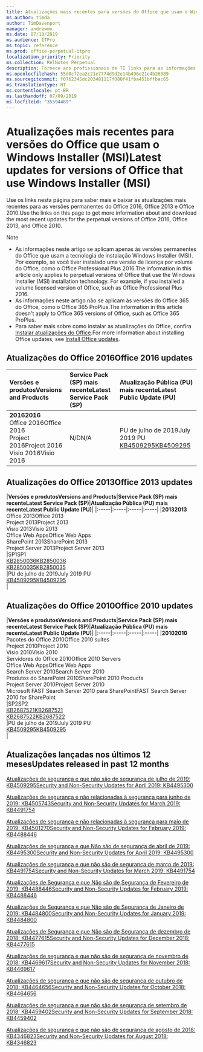 ```yaml
---
title: Atualizações mais recentes para versões do Office que usam o Windows Installer (MSI)
ms.author: timda
author: TimDavenport
manager: andrewmo
ms.date: 07/10/2019
ms.audience: ITPro
ms.topic: reference
ms.prod: office-perpetual-itpro
localization_priority: Priority
ms.collection: RelNotes_Perpetual
description: Fornece aos profissionais de TI links para as informações de atualização mais recentes para as versões permanentes do Office 2016, Office 2013 e Office 2010
ms.openlocfilehash: 55d0cf2ea2c21e7774d9d2e14b496e21e4b26889
ms.sourcegitcommit: f0762345dc203481117f080f41fba451bffbac65
ms.translationtype: HT
ms.contentlocale: pt-BR
ms.lasthandoff: 07/09/2019
ms.locfileid: "35594489"
---
```

# <a name="latest-updates-for-versions-of-office-that-use-windows-installer-msi"></a><span data-ttu-id="0ce2f-103">Atualizações mais recentes para versões do Office que usam o Windows Installer (MSI)</span><span class="sxs-lookup"><span data-stu-id="0ce2f-103">Latest updates for versions of Office that use Windows Installer (MSI)</span></span>

<span data-ttu-id="0ce2f-104">Use os links nesta página para saber mais e baixar as atualizações mais recentes para as versões permanentes do Office 2016, Office 2013 e Office 2010.</span><span class="sxs-lookup"><span data-stu-id="0ce2f-104">Use the links on this page to get more information about and download the most recent updates for the perpetual versions of Office 2016, Office 2013, and Office 2010.</span></span>
  
 
> [!NOTE]
> - <span data-ttu-id="0ce2f-p101">As informações neste artigo se aplicam apenas às versões permanentes do Office que usam a tecnologia de instalação Windows Installer (MSI). Por exemplo, se você tiver instalado uma versão de licença por volume do Office, como o Office Professional Plus 2016.</span><span class="sxs-lookup"><span data-stu-id="0ce2f-p101">The information in this article only applies to perpetual versions of Office that use the Windows Installer (MSI) installation technology. For example, if you installed a volume licensed version of Office, such as Office Professional Plus 2016.</span></span>
> - <span data-ttu-id="0ce2f-107">As informações neste artigo não se aplicam às versões do Office 365 do Office, como o Office 365 ProPlus.</span><span class="sxs-lookup"><span data-stu-id="0ce2f-107">The information in this article doesn't apply to Office 365 versions of Office, such as Office 365 ProPlus.</span></span>
> - <span data-ttu-id="0ce2f-108">Para saber mais sobre como instalar as atualizações do Office, confira [Instalar atualizações do Office](https://support.office.com/article/2ab296f3-7f03-43a2-8e50-46de917611c5).</span><span class="sxs-lookup"><span data-stu-id="0ce2f-108">For more information about installing Office updates, see [Install Office updates](https://support.office.com/article/2ab296f3-7f03-43a2-8e50-46de917611c5).</span></span> 


## <a name="office-2016-updates"></a><span data-ttu-id="0ce2f-109">Atualizações do Office 2016</span><span class="sxs-lookup"><span data-stu-id="0ce2f-109">Office 2016 updates</span></span>

|<span data-ttu-id="0ce2f-110">**Versões e produtos**</span><span class="sxs-lookup"><span data-stu-id="0ce2f-110">**Versions and Products**</span></span>|<span data-ttu-id="0ce2f-111">**Service Pack (SP) mais recente**</span><span class="sxs-lookup"><span data-stu-id="0ce2f-111">**Latest Service Pack (SP)**</span></span>|<span data-ttu-id="0ce2f-112">**Atualização Pública (PU) mais recente**</span><span class="sxs-lookup"><span data-stu-id="0ce2f-112">**Latest Public Update (PU)**</span></span>|
|:-----|:-----|:-----|
|<span data-ttu-id="0ce2f-113">**2016**</span><span class="sxs-lookup"><span data-stu-id="0ce2f-113">**2016**</span></span> <br/> <span data-ttu-id="0ce2f-114">Office 2016</span><span class="sxs-lookup"><span data-stu-id="0ce2f-114">Office 2016</span></span>  <br/> <span data-ttu-id="0ce2f-115">Project 2016</span><span class="sxs-lookup"><span data-stu-id="0ce2f-115">Project 2016</span></span>  <br/> <span data-ttu-id="0ce2f-116">Visio 2016</span><span class="sxs-lookup"><span data-stu-id="0ce2f-116">Visio 2016</span></span>  <br/> |<span data-ttu-id="0ce2f-117">N/D</span><span class="sxs-lookup"><span data-stu-id="0ce2f-117">N/A</span></span>  <br/> |<span data-ttu-id="0ce2f-118">PU de julho de 2019</span><span class="sxs-lookup"><span data-stu-id="0ce2f-118">July 2019 PU</span></span>  <br/> [<span data-ttu-id="0ce2f-119">KB4509295</span><span class="sxs-lookup"><span data-stu-id="0ce2f-119">KB4509295</span></span>](https://support.microsoft.com/help/4509295) <br/> |
   
## <a name="office-2013-updates"></a><span data-ttu-id="0ce2f-120">Atualizações do Office 2013</span><span class="sxs-lookup"><span data-stu-id="0ce2f-120">Office 2013 updates</span></span>

|<span data-ttu-id="0ce2f-121">**Versões e produtos**</span><span class="sxs-lookup"><span data-stu-id="0ce2f-121">**Versions and Products**</span></span>|<span data-ttu-id="0ce2f-122">**Service Pack (SP) mais recente**</span><span class="sxs-lookup"><span data-stu-id="0ce2f-122">**Latest Service Pack (SP)**</span></span>|<span data-ttu-id="0ce2f-123">**Atualização Pública (PU) mais recente**</span><span class="sxs-lookup"><span data-stu-id="0ce2f-123">**Latest Public Update (PU)**</span></span>|
|:-----|:-----|:-----|:-----|
|<span data-ttu-id="0ce2f-124">**2013**</span><span class="sxs-lookup"><span data-stu-id="0ce2f-124">**2013**</span></span> <br/> <span data-ttu-id="0ce2f-125">Office 2013</span><span class="sxs-lookup"><span data-stu-id="0ce2f-125">Office 2013</span></span>  <br/> <span data-ttu-id="0ce2f-126">Project 2013</span><span class="sxs-lookup"><span data-stu-id="0ce2f-126">Project 2013</span></span>  <br/> <span data-ttu-id="0ce2f-127">Visio 2013</span><span class="sxs-lookup"><span data-stu-id="0ce2f-127">Visio 2013</span></span>  <br/> <span data-ttu-id="0ce2f-128">Office Web Apps</span><span class="sxs-lookup"><span data-stu-id="0ce2f-128">Office Web Apps</span></span>  <br/> <span data-ttu-id="0ce2f-129">SharePoint 2013</span><span class="sxs-lookup"><span data-stu-id="0ce2f-129">SharePoint 2013</span></span>  <br/> <span data-ttu-id="0ce2f-130">Project Server 2013</span><span class="sxs-lookup"><span data-stu-id="0ce2f-130">Project Server 2013</span></span>  <br/> |<span data-ttu-id="0ce2f-131">SP1</span><span class="sxs-lookup"><span data-stu-id="0ce2f-131">SP1</span></span> <br/> [<span data-ttu-id="0ce2f-132">KB2850036</span><span class="sxs-lookup"><span data-stu-id="0ce2f-132">KB2850036</span></span>](https://support.microsoft.com/kb/2850036) <br/>[<span data-ttu-id="0ce2f-133">KB2850035</span><span class="sxs-lookup"><span data-stu-id="0ce2f-133">KB2850035</span></span>](https://support.microsoft.com/kb/2850035) <br/> |<span data-ttu-id="0ce2f-134">PU de julho de 2019</span><span class="sxs-lookup"><span data-stu-id="0ce2f-134">July 2019 PU</span></span>  <br/> [<span data-ttu-id="0ce2f-135">KB4509295</span><span class="sxs-lookup"><span data-stu-id="0ce2f-135">KB4509295</span></span>](https://support.microsoft.com/help/4509295) <br/> |
   
## <a name="office-2010-updates"></a><span data-ttu-id="0ce2f-136">Atualizações do Office 2010</span><span class="sxs-lookup"><span data-stu-id="0ce2f-136">Office 2010 updates</span></span>

|<span data-ttu-id="0ce2f-137">**Versões e produtos**</span><span class="sxs-lookup"><span data-stu-id="0ce2f-137">**Versions and Products**</span></span>|<span data-ttu-id="0ce2f-138">**Service Pack (SP) mais recente**</span><span class="sxs-lookup"><span data-stu-id="0ce2f-138">**Latest Service Pack (SP)**</span></span>|<span data-ttu-id="0ce2f-139">**Atualização Pública (PU) mais recente**</span><span class="sxs-lookup"><span data-stu-id="0ce2f-139">**Latest Public Update (PU)**</span></span>|
|:-----|:-----|:-----|:-----|
|<span data-ttu-id="0ce2f-140">**2010**</span><span class="sxs-lookup"><span data-stu-id="0ce2f-140">**2010**</span></span> <br/> <span data-ttu-id="0ce2f-141">Pacotes do Office 2010</span><span class="sxs-lookup"><span data-stu-id="0ce2f-141">Office 2010 suites</span></span>  <br/> <span data-ttu-id="0ce2f-142">Project 2010</span><span class="sxs-lookup"><span data-stu-id="0ce2f-142">Project 2010</span></span>  <br/> <span data-ttu-id="0ce2f-143">Visio 2010</span><span class="sxs-lookup"><span data-stu-id="0ce2f-143">Visio 2010</span></span>  <br/> <span data-ttu-id="0ce2f-144">Servidores do Office 2010</span><span class="sxs-lookup"><span data-stu-id="0ce2f-144">Office 2010 Servers</span></span>  <br/> <span data-ttu-id="0ce2f-145">Office Web Apps</span><span class="sxs-lookup"><span data-stu-id="0ce2f-145">Office Web Apps</span></span>  <br/> <span data-ttu-id="0ce2f-146">Search Server 2010</span><span class="sxs-lookup"><span data-stu-id="0ce2f-146">Search Server 2010</span></span>  <br/> <span data-ttu-id="0ce2f-147">Produtos do SharePoint 2010</span><span class="sxs-lookup"><span data-stu-id="0ce2f-147">SharePoint 2010 Products</span></span>  <br/> <span data-ttu-id="0ce2f-148">Project Server 2010</span><span class="sxs-lookup"><span data-stu-id="0ce2f-148">Project Server 2010</span></span>  <br/> <span data-ttu-id="0ce2f-149">Microsoft FAST Search Server 2010 para SharePoint</span><span class="sxs-lookup"><span data-stu-id="0ce2f-149">FAST Search Server 2010 for SharePoint</span></span>  <br/> |<span data-ttu-id="0ce2f-150">SP2</span><span class="sxs-lookup"><span data-stu-id="0ce2f-150">SP2</span></span> <br/>[<span data-ttu-id="0ce2f-151">KB2687521</span><span class="sxs-lookup"><span data-stu-id="0ce2f-151">KB2687521</span></span>](https://support.microsoft.com/kb/2687521) <br/> [<span data-ttu-id="0ce2f-152">KB2687522</span><span class="sxs-lookup"><span data-stu-id="0ce2f-152">KB2687522</span></span>](https://support.microsoft.com/kb/2687522) <br/> |<span data-ttu-id="0ce2f-153">PU de julho de 2019</span><span class="sxs-lookup"><span data-stu-id="0ce2f-153">July 2019 PU</span></span>  <br/> [<span data-ttu-id="0ce2f-154">KB4509295</span><span class="sxs-lookup"><span data-stu-id="0ce2f-154">KB4509295</span></span>](https://support.microsoft.com/help/4509295) <br/>|
   

   
## <a name="updates-released-in-past-12-months"></a><span data-ttu-id="0ce2f-155">Atualizações lançadas nos últimos 12 meses</span><span class="sxs-lookup"><span data-stu-id="0ce2f-155">Updates released in past 12 months</span></span>

[<span data-ttu-id="0ce2f-156">Atualizações de segurança e que não são de segurança de julho de 2019: KB4509295</span><span class="sxs-lookup"><span data-stu-id="0ce2f-156">Security and Non-Security Updates for April 2019: KB4495300</span></span>](https://support.microsoft.com/help/4509295)

[<span data-ttu-id="0ce2f-157">Atualizações de segurança e não relacionadas à segurança para junho de 2019: KB4505743</span><span class="sxs-lookup"><span data-stu-id="0ce2f-157">Security and Non-Security Updates for March 2019: KB4491754</span></span>](https://support.microsoft.com/help/4505743)

[<span data-ttu-id="0ce2f-158">Atualizações de segurança e não relacionadas à segurança para maio de 2019: KB4501270</span><span class="sxs-lookup"><span data-stu-id="0ce2f-158">Security and Non-Security Updates for February 2019: KB4488446</span></span>](https://support.microsoft.com/pt-BR/help/4501270)

[<span data-ttu-id="0ce2f-159">Atualizações de segurança e que Não são de segurança de abril de 2019: KB4495300</span><span class="sxs-lookup"><span data-stu-id="0ce2f-159">Security and Non-Security Updates for April 2019: KB4495300</span></span>](https://support.microsoft.com/pt-BR/help/4495300)

[<span data-ttu-id="0ce2f-160">Atualizações de segurança e que não são de segurança de março de 2019: KB4491754</span><span class="sxs-lookup"><span data-stu-id="0ce2f-160">Security and Non-Security Updates for March 2019: KB4491754</span></span>](https://support.microsoft.com/pt-BR/help/4491754) 

[<span data-ttu-id="0ce2f-161">Atualizações de Segurança e que Não são de Segurança de Fevereiro de 2019: KB4488446</span><span class="sxs-lookup"><span data-stu-id="0ce2f-161">Security and Non-Security Updates for February 2019: KB4488446</span></span>](https://support.microsoft.com/help/4488446)

[<span data-ttu-id="0ce2f-162">Atualizações de Segurança e que Não são de Segurança de Janeiro de 2019: KB4484800</span><span class="sxs-lookup"><span data-stu-id="0ce2f-162">Security and Non-Security Updates for January 2019: KB4484800</span></span>](https://support.microsoft.com/help/4484800)

[<span data-ttu-id="0ce2f-163">Atualizações de Segurança e que Não são de Segurança de dezembro de 2018: KB4477615</span><span class="sxs-lookup"><span data-stu-id="0ce2f-163">Security and Non-Security Updates for December 2018: KB4477615</span></span>](https://support.microsoft.com/help/4477615)

[<span data-ttu-id="0ce2f-164">Atualizações de segurança e que não são de segurança de novembro de 2018: KB4469617</span><span class="sxs-lookup"><span data-stu-id="0ce2f-164">Security and Non-Security Updates for November 2018: KB4469617</span></span>](https://support.microsoft.com/help/4469617)

[<span data-ttu-id="0ce2f-165">Atualizações de segurança e que não são de segurança de outubro de 2018: KB4464656</span><span class="sxs-lookup"><span data-stu-id="0ce2f-165">Security and Non-Security Updates for October 2018: KB4464656</span></span>](https://support.microsoft.com/help/4464656)

[<span data-ttu-id="0ce2f-166">Atualizações de segurança e que não são de segurança de setembro de 2018: KB4459402</span><span class="sxs-lookup"><span data-stu-id="0ce2f-166">Security and Non-Security Updates for September 2018: KB4459402</span></span>](https://support.microsoft.com/help/4459402) 

[<span data-ttu-id="0ce2f-167">Atualizações de segurança e que não são de segurança de agosto de 2018: KB4346823</span><span class="sxs-lookup"><span data-stu-id="0ce2f-167">Security and Non-Security Updates for August 2018: KB4346823</span></span>](https://support.microsoft.com/help/4346823)   

   

  


  
 
  
 
  

  
   
  
